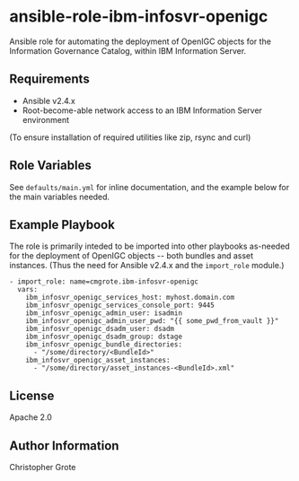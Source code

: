# ansible-role-ibm-infosvr-openigc

Ansible role for automating the deployment of OpenIGC objects for the Information Governance Catalog, within IBM Information Server.

## Requirements

- Ansible v2.4.x
- Root-become-able network access to an IBM Information Server environment

(To ensure installation of required utilities like zip, rsync and curl)

## Role Variables

See `defaults/main.yml` for inline documentation, and the example below for the main variables needed.

## Example Playbook

The role is primarily inteded to be imported into other playbooks as-needed for the deployment of OpenIGC objects -- both bundles and asset instances. (Thus the need for Ansible v2.4.x and the `import_role` module.)

```
- import_role: name=cmgrote.ibm-infosvr-openigc
  vars:
    ibm_infosvr_openigc_services_host: myhost.domain.com
    ibm_infosvr_openigc_services_console_port: 9445
    ibm_infosvr_openigc_admin_user: isadmin
    ibm_infosvr_openigc_admin_user_pwd: "{{ some_pwd_from_vault }}"
    ibm_infosvr_openigc_dsadm_user: dsadm
    ibm_infosvr_openigc_dsadm_group: dstage
    ibm_infosvr_openigc_bundle_directories:
      - "/some/directory/<BundleId>"
    ibm_infosvr_openigc_asset_instances:
      - "/some/directory/asset_instances-<BundleId>.xml"
```

## License

Apache 2.0

## Author Information

Christopher Grote
